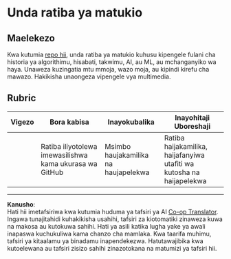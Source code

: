 <!--
CO_OP_TRANSLATOR_METADATA:
{
  "original_hash": "eb6e4d5afd1b21a57d2b9e6d0aac3969",
  "translation_date": "2025-09-05T16:11:26+00:00",
  "source_file": "1-Introduction/2-history-of-ML/assignment.md",
  "language_code": "sw"
}
-->
# Unda ratiba ya matukio

## Maelekezo

Kwa kutumia [repo hii](https://github.com/Digital-Humanities-Toolkit/timeline-builder), unda ratiba ya matukio kuhusu kipengele fulani cha historia ya algorithimu, hisabati, takwimu, AI, au ML, au mchanganyiko wa haya. Unaweza kuzingatia mtu mmoja, wazo moja, au kipindi kirefu cha mawazo. Hakikisha unaongeza vipengele vya multimedia.

## Rubric

| Vigezo   | Bora kabisa                                    | Inayokubalika                          | Inayohitaji Uboreshaji                                         |
| -------- | --------------------------------------------- | --------------------------------------- | ------------------------------------------------------------- |
|          | Ratiba iliyotolewa imewasilishwa kama ukurasa wa GitHub | Msimbo haujakamilika na haujapelekwa   | Ratiba haijakamilika, haijafanyiwa utafiti wa kutosha na haijapelekwa |

---

**Kanusho**:  
Hati hii imetafsiriwa kwa kutumia huduma ya tafsiri ya AI [Co-op Translator](https://github.com/Azure/co-op-translator). Ingawa tunajitahidi kuhakikisha usahihi, tafsiri za kiotomatiki zinaweza kuwa na makosa au kutokuwa sahihi. Hati ya asili katika lugha yake ya awali inapaswa kuchukuliwa kama chanzo cha mamlaka. Kwa taarifa muhimu, tafsiri ya kitaalamu ya binadamu inapendekezwa. Hatutawajibika kwa kutoelewana au tafsiri zisizo sahihi zinazotokana na matumizi ya tafsiri hii.
